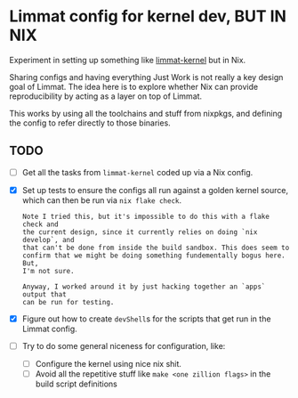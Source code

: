 # Limmat config for kernel dev, BUT IN NIX

Experiment in setting up something like
[limmat-kernel](https://github.com/bjackman/limmat-kernel) but in Nix.

Sharing configs and having everything Just Work is not really a key design goal
of Limmat. The idea here is to explore whether Nix can provide reproducibility
by acting as a layer on top of Limmat.

This works by using all the toolchains and stuff from nixpkgs, and defining the
config to refer directly to those binaries.

## TODO

- [ ] Get all the tasks from `limmat-kernel` coded up via a Nix config.
- [x] Set up tests to ensure the configs all run against a golden kernel source,
      which can then be run via `nix flake check`.

      Note I tried this, but it's impossible to do this with a flake check and
      the current design, since it currently relies on doing `nix develop`, and
      that can't be done from inside the build sandbox. This does seem to
      confirm that we might be doing something fundementally bogus here. But,
      I'm not sure.

      Anyway, I worked around it by just hacking together an `apps` output that
      can be run for testing.
- [x] Figure out how to create `devShell`s for the scripts that get run in the
      Limmat config.
- [ ] Try to do some general niceness for configuration, like:
  - [ ] Configure the kernel using nice nix shit.
  - [ ] Avoid all the repetitive stuff like `make <one zillion flags>`  in the
        build script definitions